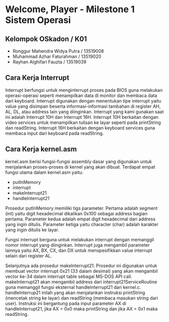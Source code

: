 # Welcome, Player - Milestone 1 Sistem Operasi

## Kelompok OSkadon / K01
* Ronggur Mahendra Widya Putra / 13519008
* Muhammad Azhar Faturahman / 13519020
* Rayhan Alghifari Fauzta / 13519039

## Cara Kerja Interrupt
Interrupt berfungsi untuk menginterrupt proses pada BIOS guna melakukan operasi-operasi seperti menampilkan data di monitor dan membaca data dari keyboard. Interrupt digunakan dengan menentukan tipe interrupt yaitu value yang disimpan beserta informasi-informasi tambahan di register AH, AL, DL, atau address lain yang diinginkan. Interrupt yang kami gunakan saat ini adalah Interrupt 10H dan Interrupt 16H. Interrupt 10H berkaitan dengan video services untuk menampilkan tulisan ke layar seperti pada printString dan readString. Interrupt 16H berkaitan dengan keyboard services guna membaca input dari keyboard pada readString.

## Cara Kerja kernel.asm
kernel.asm berisi fungsi-fungsi assembly dasar yang digunakan untuk menjalankan proses-proses di kernel yang akan dibuat. Terdapat empat fungsi utama dalam kernel.asm yaitu:
* putInMemory
* interrupt
* makeInterrupt21
* handleInterrupt21

Prosedur putInMemory memiliki tigs parameter. Pertama adalah segment (int) yaitu digit hexadecimal dikalikan 0x100 sebagai address bagian pertama. Parameter kedua adalah empat digit hexadecimal dari address yang ingin ditulis. Parameter ketiga yaitu character (char) adalah karakter yang ingin ditulis ke layar.

Fungsi interrupt berguna untuk melakukan interrupt dengan memanggil nomor interrupt yang diinginkan. Interrupt juga mengambil parameter lainnya yaitu AX, BX, CX, dan DX untuk menspesifikkan value interrupt selain dari register AL. 

Selanjutnya ada prosedur makeInterrupt21. Prosedur ini digunakan untuk membuat vector interrupt 0x21 (33 dalam desimal) yang akan mengambil vector ke-34 dalam interrupt table sebagai MS-DOS API call. makeInterrupt21 akan mengambil address dari interrupt21ServiceRoutine guna memanggil fungsi eksternal handleInterrupt21 dari kernel.c. handleInterrup21 inilah yang akan menjalankan instruksi printString (mencetak string ke layar) dan readString (membaca masukan string dari user). Instruksi ini bergantung pada input parameter AX di handleInterrupt21, jika AX = 0x0 maka printString dan jika AX = 0x1 maka readString.

